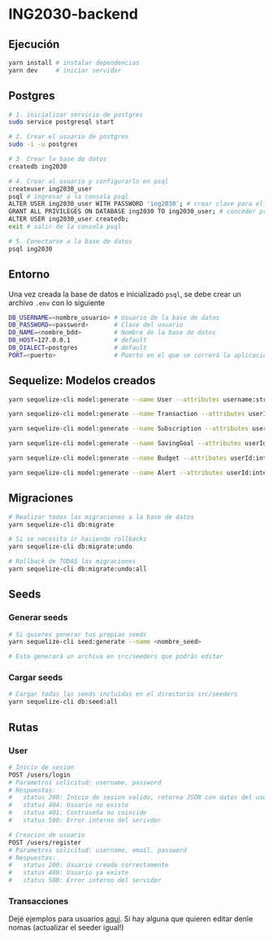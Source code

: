# ING2030-backend

## Ejecución
```bash
yarn install # instalar dependencias
yarn dev     # iniciar servidor
```

## Postgres
```bash
# 1. inicializar servicio de postgres
sudo service postgresql start

# 2. Crear el usuario de postgres
sudo -i -u postgres

# 3. Crear la base de datos
createdb ing2030

# 4. Crear al usuario y configurarlo en psql
createuser ing2030_user
psql # ingresar a la consola psql
ALTER USER ing2030_user WITH PASSWORD 'ing2030'; # crear clave para el usuario
GRANT ALL PRIVILEGES ON DATABASE ing2030 TO ing2030_user; # conceder privilegios al usuario en la base de datos
ALTER USER ing2030_user createdb;
exit # salir de la consola psql

# 5. Conectarse a la base de datos
psql ing2030
```

## Entorno
Una vez creada la base de datos e inicializado ``psql``, se debe crear un archivo `.env` con lo siguiente

```bash
DB_USERNAME=<nombre_usuario> # Usuario de la base de datos
DB_PASSWORD=<password>       # Clave del usuario
DB_NAME=<nombre_bdd>         # Nombre de la base de datos
DB_HOST=127.0.0.1            # default
DB_DIALECT=postgres          # default
PORT=<puerto>                # Puerto en el que se correrá la aplicacion, de no indicar se toma 3000 como default
```

## Sequelize: Modelos creados
```bash
yarn sequelize-cli model:generate --name User --attributes username:string,email:string,password:string,profilePicture:string

yarn sequelize-cli model:generate --name Transaction --attributes userId:integer,amount:float,company:string,category:string,date:date,description:string,type:string

yarn sequelize-cli model:generate --name Subscription --attributes userId:integer,amount:float,company:string,category:string,billingCycle:string,nextBillingDate:date,isActive:boolean

yarn sequelize-cli model:generate --name SavingGoal --attributes userId:integer,title:string,targetAmount:float,currentAmount:float,period:string,deadline:date,isCompleted:boolean

yarn sequelize-cli model:generate --name Budget --attributes userId:integer,period:string,limitAmount:float,spentAmount:float

yarn sequelize-cli model:generate --name Alert --attributes userId:integer,message:string,date:date,type:string,isRead:boolean
```

## Migraciones
```bash
# Realizar todas las migraciones a la base de datos
yarn sequelize-cli db:migrate

# Si se necesita ir haciendo rollbacks
yarn sequelize-cli db:migrate:undo

# Rollback de TODAS las migraciones
yarn sequelize-cli db:migrate:undo:all
```

## Seeds

### Generar seeds
```bash
# Si quieres generar tus propias seeds
yarn sequelize-cli seed:generate --name <nombre_seed>

# Esto generará un archivo en src/seeders que podrás editar
```

### Cargar seeds
```bash
# Cargar todas las seeds incluidas en el directorio src/seeders
yarn sequelize-cli db:seed:all
```

## Rutas

### User
```bash
# Inicio de sesion
POST /users/login
# Parametros solicitud: username, password
# Respuestas:
#   status 200: Inicio de sesion valido, retorna JSON con datos del usuario
#   status 404: Usuario no existe
#   status 401: Contraseña no coincide
#   status 500: Error interno del serivdor

# Creacion de usuario
POST /users/register
# Parametros solicitud: username, email, password
# Respuestas:
#   status 200: Usuario creado correctamente
#   status 409: Usuario ya existe
#   status 500: Error interno del servidor

```

### Transacciones

Dejé ejemplos para usuarios [aqui](https://docs.google.com/spreadsheets/d/1LHrW5rWxMevVtGhdjNU56j_tk_wCzszYP5w2Beg-q0s/edit?usp=sharing). Si hay alguna que quieren editar denle nomas (actualizar el seeder igual!)